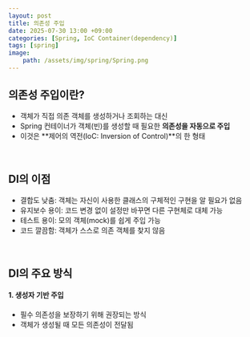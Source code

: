 ```yaml
---
layout: post
title: 의존성 주입
date: 2025-07-30 13:00 +09:00
categories: [Spring, IoC Container(dependency)]
tags: [spring]
image:
    path: /assets/img/spring/Spring.png
---
```


## 의존성 주입이란?

- 객체가 직접 의존 객체를 생성하거나 조회하는 대신 
- Spring 컨테이너가 객체(빈)를 생성할 때 필요한 **의존성을 자동으로 주입**
- 이것은 **제어의 역전(IoC: Inversion of Control)**의 한 형태

<br>

## DI의 이점

- 결합도 낮춤: 객체는 자신이 사용한 클래스의 구체적인 구현을 알 필요가 없음
- 유지보수 용이: 코드 변경 없이 설정만 바꾸면 다른 구현체로 대체 가능
- 테스트 용이: 모의 객체(mock)를 쉽게 주입 가능
- 코드 깔끔함: 객체가 스스로 의존 객체를 찾지 않음

<br>

## DI의 주요 방식

#### 1. 생성자 기반 주입

- 필수 의존성을 보장하기 위해 권장되는 방식
- 객체가 생성될 때 모든 의존성이 전달됨

